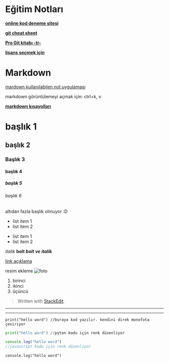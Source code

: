 # Eğitim Notları

**[online kod deneme sitesi](https://codepen.io/)**

**[git cheat sheet](https://education.github.com/git-cheat-sheet-education.pdf)**



**[Pro Git kitabı -tr-](https://git-scm.com/book/tr/v2)**

**[lisans seçmek için](https://choosealicense.com/)**

# Markdown

[mardown kullanılabilen not uygulaması](https://www.notion.so/)

markdown görüntülemeyi açmak için: ctrl+k, v

**[markdown kısayolları](https://commonmark.org/help/)**

# başlık 1

## başlık 2

### Başlık 3

#### başlık 4

##### başlık 5

###### başlık 6

altıdan fazla başlık olmuyor :D

- list item 1
- list item 2

* list item 1
* list item 2

*italik*
**bolt**
***bolt ve italik***

[link açıklama](www.deneme.com)


resim ekleme
![foto](https://cdn1.epicgames.com/undefined/offer/batman-arkham-knight_promo-2048x1152-ed2be22b3f24f446534b90b122ed560d.jpg)


1. birinci
2. ikinci
3. üçüncü

> Written with [StackEdit](https://stackedit.io/).


---

***

```
print("hello word") //buraya kod yazılır. kendini direk monofota çeviriyor
```

```python
print("hello word") //pyton kodu için renk düzenliyor
```

```javascript
console.log("hello word") 
//javascript kodu için renk düzenliyor
```

`console.log("hello word")`
